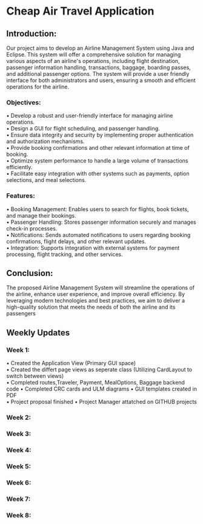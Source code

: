 # Cheap Air Travel Application

## Introduction: 
Our project aims to develop an Airline Management System using Java and Eclipse. This system will offer a comprehensive solution for managing various aspects of an airline's operations, including flight destination, passenger information handling, transactions, baggage,  boarding passes, and additional passenger options. The system will provide a user friendly  interface for both administrators and users, ensuring a smooth and efficient operations for the airline.
### Objectives:
•	Develop a robust and user-friendly interface for managing airline operations.  
•	Design a GUI for flight scheduling, and passenger handling.  
•	Ensure data integrity and security by implementing proper authentication and authorization mechanisms.  
•	Provide booking confirmations and other relevant information at time of booking.  
•	Optimize system performance to handle a large volume of transactions efficiently.  
•	Facilitate easy integration with other systems such as payments, option selections, and meal selections.  

### Features: 
•	Booking Management: Enables users to search for flights, book tickets, and manage their bookings.    
•	Passenger Handling: Stores passenger information securely and manages check-in processes.  
•	Notifications: Sends automated notifications to users regarding booking confirmations, flight delays, and other relevant updates.  
•	Integration: Supports integration with external systems for payment processing, flight tracking, and other services.  

## Conclusion: 
The proposed Airline Management System will streamline the operations of the airline, enhance user experience, and improve overall efficiency. By leveraging modern technologies and best practices, we aim to deliver a high-quality solution that meets the needs of both the airline and its passengers

## Weekly Updates 

### Week 1: 
•	Created the Application View (Primary GUI space)  
•	Created the differt page views as seperate class (Utilizing CardLayout to switch between views)  
•	Completed routes,Traveler, Payment, MealOptions, Baggage backend code 
•	Completed CRC cards and ULM diagrams 
•	GUI templates created in PDF  
•	Project proposal finished 
•	Project Manager attatched on GITHUB projects   


### Week 2: 

### Week 3: 

### Week 4: 

### Week 5: 

### Week 6: 

### Week 7: 

### Week 8: 
